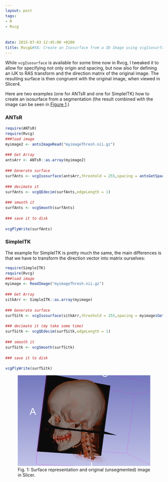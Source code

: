 ```yaml
---
layout: post
tags: 
- R 
- Rvcg


date: 2015-07-03 12:45:00 +0200
title: Rvcg&#58; Create an Isosurface from a 3D Image using vcgIsosurface
---
```


While ```vcgIsosurface``` is available for some time now in Rvcg, I tweaked it to allow for specifying not only origin and spacing, but now also for defining an IJK to RAS transform and the direction matrix of the original image. The resulting surface is then congruent with the original image, when viewed in Slicer4.

Here are two examples (one for ANTsR and one for SimpleITK) how to create an isosurface from a segmentation (the result combined with the image can be seen in [Figure 1](#Fig1).)


### ANTsR

```r
require(ANTsR)
require(Rvcg)
###load image
myimage2 <- antsImageRead("myimageThresh.nii.gz")

### Get Array
antsArr <- ANTsR::as.array(myimage2)

### Generate surface
surfAnts <- vcgIsosurface(antsArr,threshold = 255,spacing = antsGetSpacing(myimage2),origin = antsGetOrigin(myimage2),direction=antsGetDirection(myimage2),as.int=TRUE)

### decimate it
surfAnts <- vcgQEdecim(surfAnts,edgeLength = 1)

### smooth it
surfAnts <- vcgSmooth(surfAnts)

### save it to disk 

vcgPlyWrite(surfAnts)

```


### SimpleITK
The example for SimpleITK is pretty much the same, the main differences is that we have to transform the direction vector into matrix ourselves:

```r
require(SimpleITK)
require(Rvcg)
###load image
myimage <- ReadImage("myimageThresh.nii.gz")

### Get Array
sitkArr <- SimpleITK::as.array(myimage)

### Generate surface
surfSitk <- vcgIsosurface(sitkArr,threshold = 255,spacing = myimage$GetSpacing(),origin = myimage$GetOrigin(),direction=matrix(myimage$GetDirection(),3,3),as.int=TRUE)

### decimate it (my take some time)
surfSitk <- vcgQEdecim(surfSitk,edgeLength = 1)

### smooth it
surfSitk <- vcgSmooth(surfSitk)

### save it to disk 

vcgPlyWrite(surfSitk)

```



<a id="Fig1"></a>
<figure class="center">
    <img rel="zoom" src="/resources/images/slicer.png" alt="slicer" width="450" >
 <figcaption>Fig. 1: Surface representation and original (unsegmented) image in Slicer.</figcaption>
</figure> 
</br>
